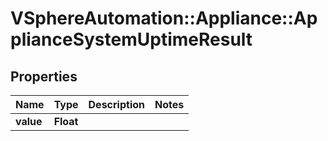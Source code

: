 # VSphereAutomation::Appliance::ApplianceSystemUptimeResult

## Properties
Name | Type | Description | Notes
------------ | ------------- | ------------- | -------------
**value** | **Float** |  | 


